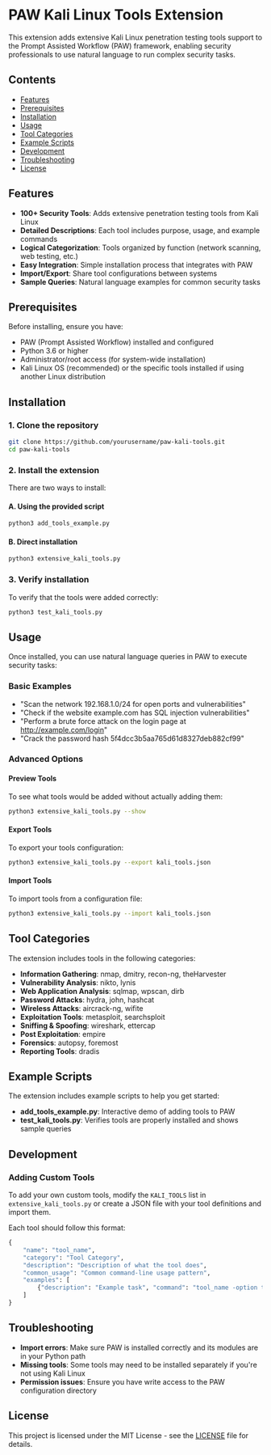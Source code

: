 # PAW Kali Linux Tools Extension

This extension adds extensive Kali Linux penetration testing tools support to the Prompt Assisted Workflow (PAW) framework, enabling security professionals to use natural language to run complex security tasks.

## Contents

- [Features](#features)
- [Prerequisites](#prerequisites)
- [Installation](#installation)
- [Usage](#usage)
- [Tool Categories](#tool-categories)
- [Example Scripts](#example-scripts)
- [Development](#development)
- [Troubleshooting](#troubleshooting)
- [License](#license)

## Features

- **100+ Security Tools**: Adds extensive penetration testing tools from Kali Linux
- **Detailed Descriptions**: Each tool includes purpose, usage, and example commands
- **Logical Categorization**: Tools organized by function (network scanning, web testing, etc.)
- **Easy Integration**: Simple installation process that integrates with PAW
- **Import/Export**: Share tool configurations between systems
- **Sample Queries**: Natural language examples for common security tasks

## Prerequisites

Before installing, ensure you have:

- PAW (Prompt Assisted Workflow) installed and configured
- Python 3.6 or higher
- Administrator/root access (for system-wide installation)
- Kali Linux OS (recommended) or the specific tools installed if using another Linux distribution

## Installation

### 1. Clone the repository

```bash
git clone https://github.com/yourusername/paw-kali-tools.git
cd paw-kali-tools
```

### 2. Install the extension

There are two ways to install:

#### A. Using the provided script
```bash
python3 add_tools_example.py
```

#### B. Direct installation
```bash
python3 extensive_kali_tools.py
```

### 3. Verify installation

To verify that the tools were added correctly:
```bash
python3 test_kali_tools.py
```

## Usage

Once installed, you can use natural language queries in PAW to execute security tasks:

### Basic Examples

- "Scan the network 192.168.1.0/24 for open ports and vulnerabilities"
- "Check if the website example.com has SQL injection vulnerabilities"
- "Perform a brute force attack on the login page at http://example.com/login"
- "Crack the password hash 5f4dcc3b5aa765d61d8327deb882cf99"

### Advanced Options

#### Preview Tools
To see what tools would be added without actually adding them:
```bash
python3 extensive_kali_tools.py --show
```

#### Export Tools
To export your tools configuration:
```bash
python3 extensive_kali_tools.py --export kali_tools.json
```

#### Import Tools
To import tools from a configuration file:
```bash
python3 extensive_kali_tools.py --import kali_tools.json
```

## Tool Categories

The extension includes tools in the following categories:

- **Information Gathering**: nmap, dmitry, recon-ng, theHarvester
- **Vulnerability Analysis**: nikto, lynis
- **Web Application Analysis**: sqlmap, wpscan, dirb
- **Password Attacks**: hydra, john, hashcat
- **Wireless Attacks**: aircrack-ng, wifite
- **Exploitation Tools**: metasploit, searchsploit
- **Sniffing & Spoofing**: wireshark, ettercap
- **Post Exploitation**: empire
- **Forensics**: autopsy, foremost
- **Reporting Tools**: dradis

## Example Scripts

The extension includes example scripts to help you get started:

- **add_tools_example.py**: Interactive demo of adding tools to PAW
- **test_kali_tools.py**: Verifies tools are properly installed and shows sample queries

## Development

### Adding Custom Tools

To add your own custom tools, modify the `KALI_TOOLS` list in `extensive_kali_tools.py` or create a JSON file with your tool definitions and import them.

Each tool should follow this format:
```python
{
    "name": "tool_name",
    "category": "Tool Category",
    "description": "Description of what the tool does",
    "common_usage": "Common command-line usage pattern",
    "examples": [
        {"description": "Example task", "command": "tool_name -option target"}
    ]
}
```

## Troubleshooting

- **Import errors**: Make sure PAW is installed correctly and its modules are in your Python path
- **Missing tools**: Some tools may need to be installed separately if you're not using Kali Linux
- **Permission issues**: Ensure you have write access to the PAW configuration directory

## License

This project is licensed under the MIT License - see the [LICENSE](LICENSE) file for details. 
